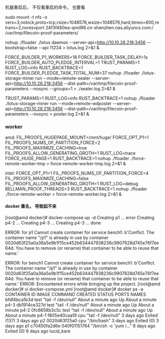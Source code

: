 机器重启后， 不仅看重启的命令， 也要看


sudo mount -t nfs -o vers=3,nolock,proto=tcp,rsize=1048576,wsize=1048576,hard,timeo=600,retrans=2,noresvport 24f3f480ea-qmd96.cn-shenzhen.nas.aliyuncs.com:/ /var/tmp/filecoin-proof-parameters/


nohup ./floader ./lotus daemon --server-api=http://10.10.28.218:3456 --bootstrap=false --api 11234 > lotus.log 2>&1 &


FORCE_BUILDER_P1_WORKERS=18 FORCE_BUILDER_TASK_DELAY=1s FORCE_BUILDER_AUTO_PLEDGE_INTERVAL=1 TRUST_PARAMS=1 RUST_LOG=info RUST_BACKTRACE=1 FORCE_BUILDER_PLEDGE_TASK_TOTAL_NUM=37 nohup ./floader ./lotus-storage-miner run --mode=remote-sealer --server-api=http://10.10.28.218:3456 --dist-path=/var/tmp/filecoin-proof-parameters --nosync --groups=1 > ./sealer.log 2>&1 &


TRUST_PARAMS=1 RUST_LOG=info RUST_BACKTRACE=1 nohup ./floader ./lotus-storage-miner run --mode=remote-wdposter --server-api=http://10.10.28.218:3456 --dist-path=/var/tmp/filecoin-proof-parameters --nosync > poster.log 2>&1 &



### worker

amd:
FIL_PROOFS_HUGEPAGE_MOUNT=/mnt/huge/ FORCE_OPT_P1=1 FIL_PROOFS_NUMS_OF_PARTITION_FORCE=2 FIL_PROOFS_MAXIMIZE_CACHING=true FIL_PROOFS_ALLOW_GENERATING_GROTH=1 RUST_LOG=trace FORCE_HUGE_PAGE=1  RUST_BACKTRACE=1 nohup  ./floader ./force-remote-worker-tmp  > force-remote-worker-tmp.log 2>&1  &

intel:
FORCE_OPT_P1=1 FIL_PROOFS_NUMS_OF_PARTITION_FORCE=4 FIL_PROOFS_MAXIMIZE_CACHING=false FIL_PROOFS_ALLOW_GENERATING_GROTH=1 RUST_LOG=debug BELLMAN_PROOF_THREADS=3 RUST_BACKTRACE=1 nohup ./floader ./force-remote-worker > force-remote-worker.log 2>&1 &




#### docker 重名， 导致起不来
 [root@amd docker]# docker-compose up -d
Creating p1 ... error
Creating p4-2 ...
Creating p4-3 ...
Creating p4-3 ... done

ERROR: for p1  Cannot create container for service bench1: b'Conflict. The container name "/p1" is already in use by container 0020d63f25a0a36a5e9b1f15ce452b634447938236c9907628d745e76f7ee64d. You have to remove (or rename) that container to be able to reuse that name.'

ERROR: for bench1  Cannot create container for service bench1: b'Conflict. The container name "/p1" is already in use by container 0020d63f25a0a36a5e9b1f15ce452b634447938236c9907628d745e76f7ee64d. You have to remove (or rename) that container to be able to reuse that name.'
ERROR: Encountered errors while bringing up the project.
[root@amd docker]# vi docker-compose.yml
[root@amd docker]# docker ps -a
CONTAINER ID        IMAGE               COMMAND                  CREATED              STATUS                    PORTS               NAMES
bfdf4bca1b3d        test                "tail -f /dev/null"      About a minute ago   Up About a minute                             p4-3
db1914ce327d        test                "tail -f /dev/null"      About a minute ago   Up About a minute                             p4-2
0fc6658b3c5c        test                "tail -f /dev/null"      About a minute ago   Up About a minute                             p4-1
f805e40caa19        cpu                 "tail -f /dev/null"      3 days ago           Exited (137) 3 days ago                       p2
0020d63f25a0        cpu                 "/bin/bash"              3 days ago           Exited (0) 3 days ago                         p1
c70450fa2d6e        040f01151764        "/bin/sh -c 'yum i..."   6 days ago           Exited (0) 6 days ago                         lucid_kare


